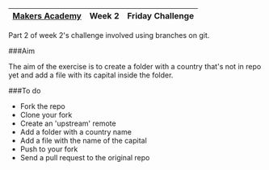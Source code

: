 | [Makers Academy](http://www.makersacademy.com) | Week 2 | Friday Challenge |
| ------ | ------ | ------ |

Part 2 of week 2's challenge involved using branches on git.  

###Aim

The aim of the exercise is to create a folder with a country that's not in repo yet and add a file with its capital inside the folder.

###To do

* Fork the repo
* Clone your fork
* Create an 'upstream' remote
* Add a folder with a country name 
* Add a file with the name of the capital
* Push to your fork
* Send a pull request to the original repo
